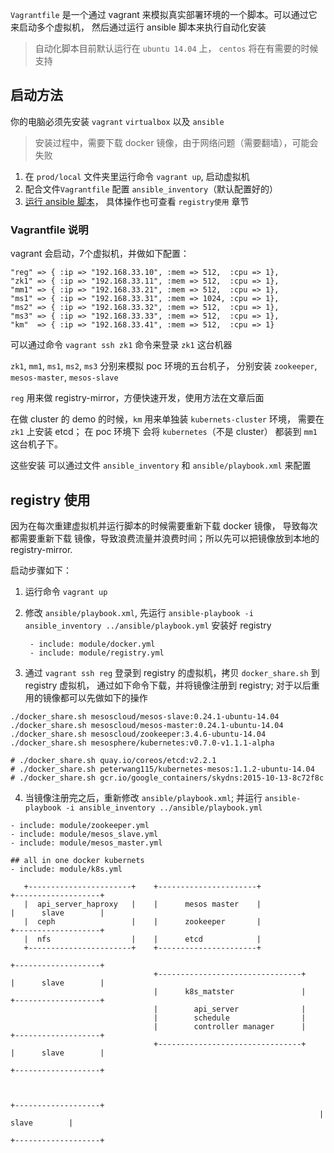 
`Vagrantfile` 是一个通过 vagrant 来模拟真实部署环境的一个脚本。可以通过它来启动多个虚拟机，
然后通过运行 ansible 脚本来执行自动化安装

> 自动化脚本目前默认运行在 `ubuntu 14.04` 上， `centos` 将在有需要的时候支持

## 启动方法

你的电脑必须先安装 `vagrant` `virtualbox` 以及 `ansible`

> 安装过程中，需要下载 docker 镜像，由于网络问题（需要翻墙），可能会失败

1. 在 `prod/local` 文件夹里运行命令 `vagrant up`, 启动虚拟机
2. 配合文件`Vagrantfile` 配置 `ansible_inventory`（默认配置好的）
3. [运行 ansible 脚本](https://github.com/peterwangpei/mesos-poc/tree/master/prod/ansible)，
具体操作也可查看 `registry使用` 章节

### Vagrantfile 说明

vagrant 会启动，7个虚拟机，并做如下配置：

~~~~~~
"reg" => { :ip => "192.168.33.10", :mem => 512,  :cpu => 1},
"zk1" => { :ip => "192.168.33.11", :mem => 512,  :cpu => 1},
"mm1" => { :ip => "192.168.33.21", :mem => 512,  :cpu => 1},
"ms1" => { :ip => "192.168.33.31", :mem => 1024, :cpu => 1},
"ms2" => { :ip => "192.168.33.32", :mem => 512,  :cpu => 1},
"ms3" => { :ip => "192.168.33.33", :mem => 512,  :cpu => 1},
"km"  => { :ip => "192.168.33.41", :mem => 512,  :cpu => 1}
~~~~~~

可以通过命令 `vagrant ssh zk1` 命令来登录 `zk1` 这台机器

`zk1`, `mm1`, `ms1`, `ms2`, `ms3` 分别来模拟 poc 环境的五台机子，
分别安装 `zookeeper`, `mesos-master`, `mesos-slave`

`reg` 用来做 registry-mirror，方便快速开发，使用方法在文章后面

在做 cluster 的 demo 的时候，`km` 用来单独装 `kubernets-cluster` 环境，
需要在 `zk1` 上安装 etcd； 在 poc 环境下 会将 `kubernetes`（不是 cluster） 都装到 `mm1` 这台机子下。

这些安装 可以通过文件 `ansible_inventory` 和 `ansible/playbook.xml` 来配置

## registry 使用

因为在每次重建虚拟机并运行脚本的时候需要重新下载 docker 镜像，
导致每次都需要重新下载 镜像，导致浪费流量并浪费时间；所以先可以把镜像放到本地的 registry-mirror.

启动步骤如下：

1. 运行命令 `vagrant up`
2. 修改 `ansible/playbook.xml`, 先运行  `ansible-playbook -i ansible_inventory ../ansible/playbook.yml` 安装好 registry

    ~~~~~~
     - include: module/docker.yml
     - include: module/registry.yml
    ~~~~~~
3. 通过 `vagrant ssh reg` 登录到 registry 的虚拟机，拷贝 `docker_share.sh` 到 registry 虚拟机，
通过如下命令下载，并将镜像注册到 registry; 对于以后重用的镜像都可以先做如下的操作

~~~~~~
./docker_share.sh mesoscloud/mesos-slave:0.24.1-ubuntu-14.04
./docker_share.sh mesoscloud/mesos-master:0.24.1-ubuntu-14.04
./docker_share.sh mesoscloud/zookeeper:3.4.6-ubuntu-14.04
./docker_share.sh mesosphere/kubernetes:v0.7.0-v1.1.1-alpha

# ./docker_share.sh quay.io/coreos/etcd:v2.2.1
# ./docker_share.sh peterwang115/kubernetes-mesos:1.1.2-ubuntu-14.04
# ./docker_share.sh gcr.io/google_containers/skydns:2015-10-13-8c72f8c
~~~~~~

4. 当镜像注册完之后，重新修改 `ansible/playbook.xml`; 并运行 `ansible-playbook -i ansible_inventory ../ansible/playbook.yml`

~~~~~~
- include: module/zookeeper.yml
- include: module/mesos_slave.yml
- include: module/mesos_master.yml

## all in one docker kubernets
- include: module/k8s.yml
~~~~~~



       +-----------------------+    +----------------------+                  +-------------------+
       |  api_server_haproxy   |    |      mesos master    |                  |      slave        |
       |  ceph                 |    |      zookeeper       |                  +-------------------+
       |  nfs                  |    |      etcd            |
       +-----------------------+    +----------------------+
                                                                              +-------------------+
                                    +--------------------------------+        |      slave        |
                                    |      k8s_matster               |        +-------------------+
                                    |        api_server              |
                                    |        schedule                |
                                    |        controller manager      |        +-------------------+
                                    +--------------------------------+        |      slave        |
                                                                              +-------------------+
     

                                                                         +-------------------+
                                                                         |      slave        |
                                                                         +-------------------+

